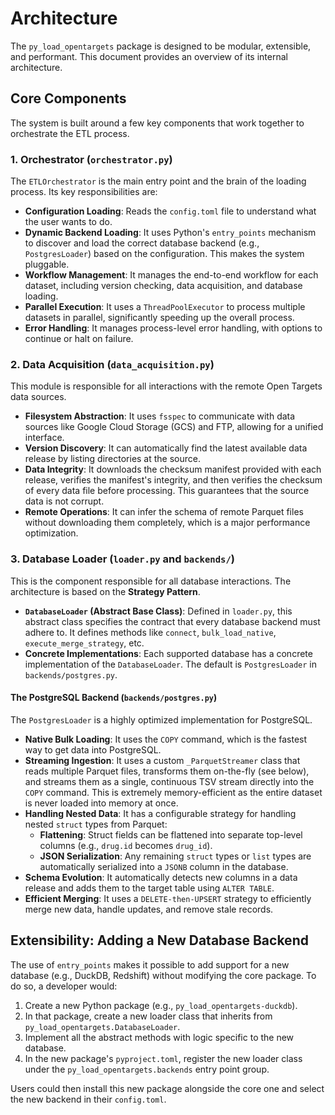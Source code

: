 # Architecture

The `py_load_opentargets` package is designed to be modular, extensible, and performant. This document provides an overview of its internal architecture.

## Core Components

The system is built around a few key components that work together to orchestrate the ETL process.

### 1. Orchestrator (`orchestrator.py`)

The `ETLOrchestrator` is the main entry point and the brain of the loading process. Its key responsibilities are:

- **Configuration Loading**: Reads the `config.toml` file to understand what the user wants to do.
- **Dynamic Backend Loading**: It uses Python's `entry_points` mechanism to discover and load the correct database backend (e.g., `PostgresLoader`) based on the configuration. This makes the system pluggable.
- **Workflow Management**: It manages the end-to-end workflow for each dataset, including version checking, data acquisition, and database loading.
- **Parallel Execution**: It uses a `ThreadPoolExecutor` to process multiple datasets in parallel, significantly speeding up the overall process.
- **Error Handling**: It manages process-level error handling, with options to continue or halt on failure.

### 2. Data Acquisition (`data_acquisition.py`)

This module is responsible for all interactions with the remote Open Targets data sources.

- **Filesystem Abstraction**: It uses `fsspec` to communicate with data sources like Google Cloud Storage (GCS) and FTP, allowing for a unified interface.
- **Version Discovery**: It can automatically find the latest available data release by listing directories at the source.
- **Data Integrity**: It downloads the checksum manifest provided with each release, verifies the manifest's integrity, and then verifies the checksum of every data file before processing. This guarantees that the source data is not corrupt.
- **Remote Operations**: It can infer the schema of remote Parquet files without downloading them completely, which is a major performance optimization.

### 3. Database Loader (`loader.py` and `backends/`)

This is the component responsible for all database interactions. The architecture is based on the **Strategy Pattern**.

- **`DatabaseLoader` (Abstract Base Class)**: Defined in `loader.py`, this abstract class specifies the contract that every database backend must adhere to. It defines methods like `connect`, `bulk_load_native`, `execute_merge_strategy`, etc.
- **Concrete Implementations**: Each supported database has a concrete implementation of the `DatabaseLoader`. The default is `PostgresLoader` in `backends/postgres.py`.

#### The PostgreSQL Backend (`backends/postgres.py`)

The `PostgresLoader` is a highly optimized implementation for PostgreSQL.
- **Native Bulk Loading**: It uses the `COPY` command, which is the fastest way to get data into PostgreSQL.
- **Streaming Ingestion**: It uses a custom `_ParquetStreamer` class that reads multiple Parquet files, transforms them on-the-fly (see below), and streams them as a single, continuous TSV stream directly into the `COPY` command. This is extremely memory-efficient as the entire dataset is never loaded into memory at once.
- **Handling Nested Data**: It has a configurable strategy for handling nested `struct` types from Parquet:
    - **Flattening**: Struct fields can be flattened into separate top-level columns (e.g., `drug.id` becomes `drug_id`).
    - **JSON Serialization**: Any remaining `struct` types or `list` types are automatically serialized into a `JSONB` column in the database.
- **Schema Evolution**: It automatically detects new columns in a data release and adds them to the target table using `ALTER TABLE`.
- **Efficient Merging**: It uses a `DELETE-then-UPSERT` strategy to efficiently merge new data, handle updates, and remove stale records.

## Extensibility: Adding a New Database Backend

The use of `entry_points` makes it possible to add support for a new database (e.g., DuckDB, Redshift) without modifying the core package. To do so, a developer would:

1.  Create a new Python package (e.g., `py_load_opentargets-duckdb`).
2.  In that package, create a new loader class that inherits from `py_load_opentargets.DatabaseLoader`.
3.  Implement all the abstract methods with logic specific to the new database.
4.  In the new package's `pyproject.toml`, register the new loader class under the `py_load_opentargets.backends` entry point group.

Users could then install this new package alongside the core one and select the new backend in their `config.toml`.
